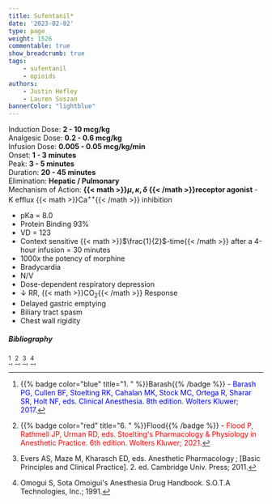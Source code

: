 ```yaml
---
title: Sufentanil*
date: '2023-02-02'
type: page
weight: 1526
commentable: true
show_breadcrumb: true
tags: 
    - sufentanil
    - opioids
authors: 
    - Justin Hefley
    - Lauren Suszan
bannerColor: "lightblue"
---
```


Induction Dose: **2 - 10 mcg/kg**  
Analgesic Dose: **0.2 - 0.6 mcg/kg**  
Infusion Dose: **0.005 - 0.05 mcg/kg/min**   
Onset: **1 - 3 minutes**  
Peak: **3 - 5 minutes**  
Duration: **20 - 45 minutes**  
Elimination: **Hepatic / Pulmonary**  
Mechanism of Action: **{{< math >}}$\mu, \kappa, \delta$ {{< /math >}}receptor agonist** - K efflux {{< math >}}Ca$^{++}${{< /math >}} inhibition  


- pKa = 8.0
- Protein Binding 93%
- VD = 123
- Context sensitive {{< math >}}$\frac{1}{2}$-time{{< /math >}} after a 4-hour infusion = 30 minutes
- 1000x the potency of morphine
- Bradycardia
- N/V
- Dose-dependent respiratory depression
- ↓ RR, {{< math >}}CO$_2${{< /math >}} Response
- Delayed gastric emptying
- Biliary tract spasm
- Chest wall rigidity


##### Bibliography
[^1], [^6], [^15], [^14],



[^1]: {{% badge color="blue" title="1. " %}}Barash{{% /badge %}}<span style="color:blue"> - Barash PG, Cullen BF, Stoelting RK, Cahalan MK, Stock MC, Ortega R, Sharar SR, Holt NF, eds. Clinical Anesthesia. 8th edition. Wolters Kluwer; 2017.</span>  
[^2]: {{% badge color="purple" title="2. " %}}Chestnut{{% /badge %}}<span style="color:purple"> - Chestnut DH, Wong CA, Tsen LC, Ngan Kee WD, Beilin Y, Mhyre JM, Bateman BT, eds. 6th edition. Elsevier; 2020.</span>  
[^3]: {{% badge color="pink" title="3. " %}}Cote{{% /badge %}} - <span style="color:pink">Coté CJ, Lerman J, Anderson BJ. Coté and Lerman's A Practice of Anesthesia for Infants and Children. 6th edition. Elsevier; 2018.</span>  
[^4]: {{% badge color="brown" title="4. " %}}Ehrenwerth{{% /badge %}} - <span style="color:brown">Ehrenwerth J, Eisenkraft J, Berry J, eds. Anesthesia Equipment: Principles and Applications. 3rd edition. Elsevier; 2020.</span>  
[^5]: {{% badge color="green" title="5. " %}}Farag{{% /badge %}} - <span style="color:green">Farag E, Mounir-Soliman L, Brown DL. Brown's Atlas of Regional Anesthesia. 6th edition. Elsevier; 2020.</span>  
[^6]: {{% badge color="red" title="6. " %}}Flood{{% /badge %}} - <span style="color:red">Flood P, Rathmell JP, Urman RD, eds. Stoelting's Pharmacology & Physiology in Anesthetic Practice. 6th edition. Wolters Kluwer; 2021.</span>  
[^7]: {{% badge color="grey" title="7. " %}}Foster{{% /badge %}} - <span style="color:grey">Foster SD, Callahan MF, eds. A Professional Study and Resource Guide for the CRNA. 2nd edition. American Association of Nurse Anesthetists; 2011.</span>  
[^8]: {{% badge color="orange" title="8. " %}}Gropper{{% /badge %}} - <span style="color:orange">Gropper MA, Cohen NH, Eriksson LI, Fleisher LA, Leslie K, Wiener-Kronish JP, eds. Miller's Anesthesia (Vols. 1-2). 9th edition. Elsevier; 2019.</span>  
[^9]: {{% badge color="indigo" title="9. " %}}Rosenblatt{{% /badge %}} - <span style="color:indigo">Rosenblatt WH, Popescu WM. Master Techniques in Upper and Lower Airway Management. Wolters Kluwer (LWW); 2015.</span>  
[^10]: {{% badge color="teal" title="10. " %}}Hall{{% /badge %}} - <span style="color:teal">Hall JE, Hall ME. Guyton and Hall Textbook of Medical Physiology. 14th edition. Elsevier; 2020.</span>  
[^11]: {{% badge color="maroon" title="11. " %}}Hines{{% /badge %}} - <span style="color:maroon">Hines RL, Jones SB, eds. Stoelting's Anesthesia and Co-existing Disease. 8th edition. Elsevier; 2021.</span>  
[^12]: {{% badge color="aquamarine" title="12. " %}}Jaffe{{% /badge %}} - <span style="color:aquamarine">Jaffe RA, Schmiesing CA, Golianu B. Anesthesiologist's Manual of Surgical Procedures. 6th ed. Wolters Kluwer; 2020.</span>  
[^13]: {{% badge color="darkgreen" title="13. " %}}Nagelhout{{% /badge %}} - <span style="color:darkgreen">Nagelhout JJ, Elisha S, Heiner JS, eds. Nurse Anesthesia. 7th edition. Elsevier; 2020.</span>
[^14]: Omogui S, Sota Omoigui's Anesthesia Drug Handbook. S.O.T.A Technologies, Inc.; 1991.
[^15]: Evers AS, Maze M, Kharasch ED, eds. Anesthetic Pharmacology ; [Basic Principles and Clinical Practice]. 2. ed. Cambridge Univ. Press; 2011.
[^16]: Brinck E, Tiippana E, Heesen M, et al. Perioperative intravenous ketamine for acute postoperative pain in adults. CDSR. Published online December 20, 2018. doi:10.1002/14651858.CD012033.pub4
[^17]: Radford KD, Park TY, Jaiswal S, et al. Enhanced fear memories and brain glucose metabolism (18F-FDG-PET) following sub-anesthetic intravenous ketamine infusion in Sprague-Dawley rats. Transl Psychiatry. 2018;8(1):263. doi:10.1038/s41398-018-0310-8

